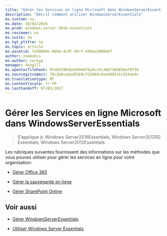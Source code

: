 ```yaml
---
title: "Gérer les Services en ligne Microsoft dans WindowsServerEssentials"
description: "Décrit comment utiliser WindowsServerEssentials"
ms.custom: na
ms.date: 10/03/2016
ms.prod: windows-server-2016-essentials
ms.reviewer: na
ms.suite: na
ms.tgt_pltfrm: na
ms.topic: article
ms.assetid: 7e50886e-08b8-4c97-95cf-456ba3800ebf
author: nnamuhcs
ms.author: coreyp
manager: dongill
ms.openlocfilehash: 9feb65903be589e6f6a9cc6c3b8738d858a70f30
ms.sourcegitcommit: 70c1b6cedad55b9c7d2068c9aa4891c6c533ee4c
ms.translationtype: MT
ms.contentlocale: fr-FR
ms.lasthandoff: 07/03/2017
---
```

# <a name="manage-microsoft-online-services-in-windows-server-essentials"></a>Gérer les Services en ligne Microsoft dans WindowsServerEssentials

>S’applique à: Windows Server2016Essentials, Windows Server2012R2 Essentials, Windows Server2012Essentials

Les rubriques suivantes fournissent des informations sur les méthodes que vous pouvez utiliser pour gérer les services en ligne pour votre organisation:  
  
-   [Gérer Office 365](Manage-Office-365-in-Windows-Server-Essentials.md)   
  
-   [Gérer la sauvegarde en ligne](Manage-Online-Backup-in-Windows-Server-Essentials.md)  
  
-   [Gérer SharePoint Online](Manage-SharePoint-Online-in-Windows-Server-Essentials.md)  
  
## <a name="see-also"></a>Voir aussi  
  
-   [Gérer WindowsServerEssentials](Manage-Windows-Server-Essentials.md)  
  
-   [Utiliser Windows Server Essentials](../use/Use-Windows-Server-Essentials.md)